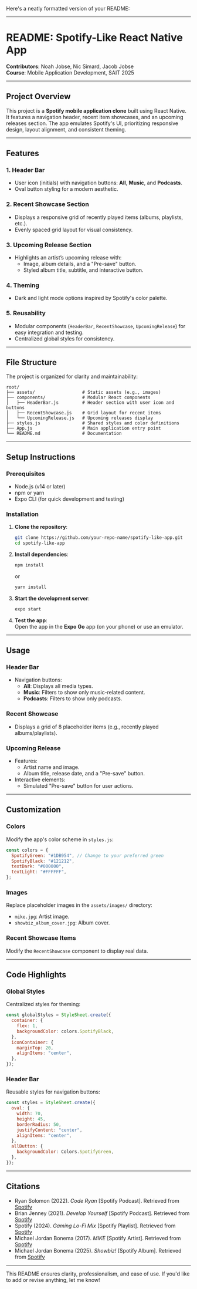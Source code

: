 Here's a neatly formatted version of your README:

---

# **README: Spotify-Like React Native App**
**Contributors**: Noah Jobse, Nic Simard, Jacob Jobse  
**Course**: Mobile Application Development, SAIT 2025  

---

## **Project Overview**
This project is a **Spotify mobile application clone** built using React Native. It features a navigation header, recent item showcases, and an upcoming releases section. The app emulates Spotify's UI, prioritizing responsive design, layout alignment, and consistent theming.

---

## **Features**
### **1. Header Bar**
- User icon (initials) with navigation buttons: **All**, **Music**, and **Podcasts**.
- Oval button styling for a modern aesthetic.

### **2. Recent Showcase Section**
- Displays a responsive grid of recently played items (albums, playlists, etc.).
- Evenly spaced grid layout for visual consistency.

### **3. Upcoming Release Section**
- Highlights an artist’s upcoming release with:
  - Image, album details, and a "Pre-save" button.
  - Styled album title, subtitle, and interactive button.

### **4. Theming**
- Dark and light mode options inspired by Spotify's color palette.

### **5. Reusability**
- Modular components (`HeaderBar`, `RecentShowcase`, `UpcomingRelease`) for easy integration and testing.
- Centralized global styles for consistency.

---

## **File Structure**
The project is organized for clarity and maintainability:
```
root/
├── assets/                  # Static assets (e.g., images)
├── components/              # Modular React components
│   ├── HeaderBar.js         # Header section with user icon and buttons
│   ├── RecentShowcase.js    # Grid layout for recent items
│   └── UpcomingRelease.js   # Upcoming releases display
├── styles.js                # Shared styles and color definitions
├── App.js                   # Main application entry point
└── README.md                # Documentation
```

---

## **Setup Instructions**
### **Prerequisites**
- Node.js (v14 or later)
- npm or yarn
- Expo CLI (for quick development and testing)

### **Installation**
1. **Clone the repository**:
   ```bash
   git clone https://github.com/your-repo-name/spotify-like-app.git
   cd spotify-like-app
   ```

2. **Install dependencies**:
   ```bash
   npm install
   ```
   or
   ```bash
   yarn install
   ```

3. **Start the development server**:
   ```bash
   expo start
   ```

4. **Test the app**:  
   Open the app in the **Expo Go** app (on your phone) or use an emulator.

---

## **Usage**
### **Header Bar**
- Navigation buttons:
  - **All**: Displays all media types.
  - **Music**: Filters to show only music-related content.
  - **Podcasts**: Filters to show only podcasts.

### **Recent Showcase**
- Displays a grid of 8 placeholder items (e.g., recently played albums/playlists).

### **Upcoming Release**
- Features:
  - Artist name and image.
  - Album title, release date, and a "Pre-save" button.
- Interactive elements:
  - Simulated "Pre-save" button for user actions.

---

## **Customization**
### **Colors**
Modify the app's color scheme in `styles.js`:
```javascript
const colors = {
  SpotifyGreen: "#1DB954", // Change to your preferred green
  SpotifyBlack: "#121212",
  textDark: "#000000",
  textLight: "#FFFFFF",
};
```

### **Images**
Replace placeholder images in the `assets/images/` directory:
- `mike.jpg`: Artist image.
- `showbiz_album_cover.jpg`: Album cover.

### **Recent Showcase Items**
Modify the `RecentShowcase` component to display real data.

---

## **Code Highlights**
### **Global Styles**
Centralized styles for theming:
```javascript
const globalStyles = StyleSheet.create({
  container: {
    flex: 1,
    backgroundColor: colors.SpotifyBlack,
  },
  iconContainer: {
    marginTop: 20,
    alignItems: "center",
  },
});
```

### **Header Bar**
Reusable styles for navigation buttons:
```javascript
const styles = StyleSheet.create({
  oval: {
    width: 70,
    height: 45,
    borderRadius: 50,
    justifyContent: "center",
    alignItems: "center",
  },
  allButton: {
    backgroundColor: Colors.SpotifyGreen,
  },
});
```

---

## **Citations**
- Ryan Solomon (2022). *Code Ryan* [Spotify Podcast]. Retrieved from [Spotify](https://open.spotify.com/show/4mdxC9Ll4dQH4JaWFvQwGH)  
- Brian Jenney (2021). *Develop Yourself* [Spotify Podcast]. Retrieved from [Spotify](https://open.spotify.com/show/69BHCbRAl6rHT9LlNhFWUy/more-popular-episodes)  
- Spotify (2024). *Gaming Lo-Fi Mix* [Spotify Playlist]. Retrieved from [Spotify](https://open.spotify.com/playlist/37i9dQZF1EIgwyClzn2a9h)  
- Michael Jordan Bonema (2017). *MIKE* [Spotify Artist]. Retrieved from [Spotify](https://open.spotify.com/artist/1wlzPS1hSNrkriIIwLFTmU)  
- Michael Jordan Bonema (2025). *Showbiz!* [Spotify Album]. Retrieved from [Spotify](https://open.spotify.com/prerelease/3khZbOeJfYINUdiddYqwnp)  

---

This README ensures clarity, professionalism, and ease of use. If you'd like to add or revise anything, let me know!
